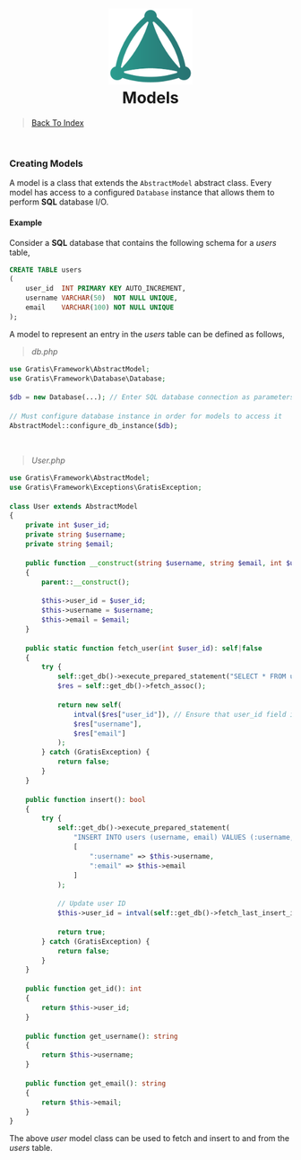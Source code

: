 <h1 align="center">
 <img src="https://github.com/connellr023/gratis/blob/main/public/images/logo_small.png?raw=true" width="150px" />
 <br />
 <div>Models</div>
</h1>

> [Back To Index](INDEX.md)

<br />

### Creating Models
A model is a class that extends the `AbstractModel` abstract class. Every model has access
to a configured `Database` instance that allows them to perform **SQL** database I/O.

#### Example
Consider a **SQL** database that contains the following schema for a *users* table,
```sql
CREATE TABLE users
(
    user_id  INT PRIMARY KEY AUTO_INCREMENT,
    username VARCHAR(50)  NOT NULL UNIQUE,
    email    VARCHAR(100) NOT NULL UNIQUE
);
```

A model to represent an entry in the *users* table can be defined as follows,

> *db.php*
```php
use Gratis\Framework\AbstractModel;
use Gratis\Framework\Database\Database;

$db = new Database(...); // Enter SQL database connection as parameters

// Must configure database instance in order for models to access it
AbstractModel::configure_db_instance($db);
```

<br />

> *User.php*
```php
use Gratis\Framework\AbstractModel;
use Gratis\Framework\Exceptions\GratisException;

class User extends AbstractModel
{
    private int $user_id;
    private string $username;
    private string $email;

    public function __construct(string $username, string $email, int $user_id = -1)
    {
        parent::__construct();

        $this->user_id = $user_id;
        $this->username = $username;
        $this->email = $email;
    }

    public static function fetch_user(int $user_id): self|false
    {
        try {
            self::get_db()->execute_prepared_statement("SELECT * FROM users WHERE user_id = :id;", [":id" => $user_id]);
            $res = self::get_db()->fetch_assoc();

            return new self(
                intval($res["user_id"]), // Ensure that user_id field is an integer
                $res["username"],
                $res["email"]
            );
        } catch (GratisException) {
            return false;
        }
    }

    public function insert(): bool
    {
        try {
            self::get_db()->execute_prepared_statement(
                "INSERT INTO users (username, email) VALUES (:username, :email)",
                [
                    ":username" => $this->username,
                    ":email" => $this->email
                ]
            );

            // Update user ID
            $this->user_id = intval(self::get_db()->fetch_last_insert_id());

            return true;
        } catch (GratisException) {
            return false;
        }
    }

    public function get_id(): int
    {
        return $this->user_id;
    }

    public function get_username(): string
    {
        return $this->username;
    }

    public function get_email(): string
    {
        return $this->email;
    }
}
```
The above *user* model class can be used to fetch and insert to and from the *users* table.